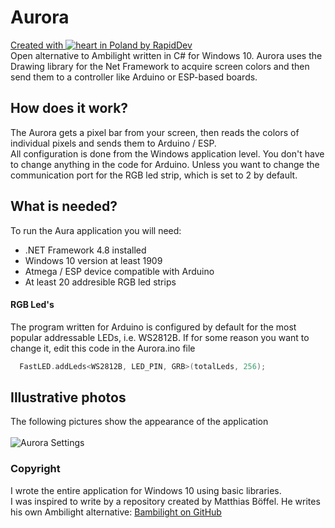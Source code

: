 # Aurora
[Created with ![heart](http://i.imgur.com/oXJmdtz.gif) in Poland by RapidDev](https://rdev.cc/)<br />
Open alternative to Ambilight written in C# for Windows 10.
Aurora uses the Drawing library for the Net Framework to acquire screen colors and then send them to a controller like Arduino or ESP-based boards.


## How does it work?
The Aurora gets a pixel bar from your screen, then reads the colors of individual pixels and sends them to Arduino / ESP.<br/>
All configuration is done from the Windows application level. You don't have to change anything in the code for Arduino. Unless you want to change the communication port for the RGB led strip, which is set to 2 by default.

## What is needed?
To run the Aura application you will need:
- .NET Framework 4.8 installed
- Windows 10 version at least 1909
- Atmega / ESP device compatible with Arduino
- At least 20 addresible RGB led strips

#### RGB Led's
The program written for Arduino is configured by default for the most popular addressable LEDs, i.e. WS2812B.
If for some reason you want to change it, edit this code in the Aurora.ino file
```c
  FastLED.addLeds<WS2812B, LED_PIN, GRB>(totalLeds, 256);
```

## Illustrative photos
The following pictures show the appearance of the application
<br/><br/>
![Aurora Settings](https://github.com/rapiddev/Aurora/blob/master/.gitimages/aurora-application-settings.png?raw=true)


### Copyright
I wrote the entire application for Windows 10 using basic libraries.<br />
I was inspired to write by a repository created by Matthias Böffel. He writes his own Ambilight alternative: [Bambilight on GitHub](https://github.com/MrBoe/Bambilight/)